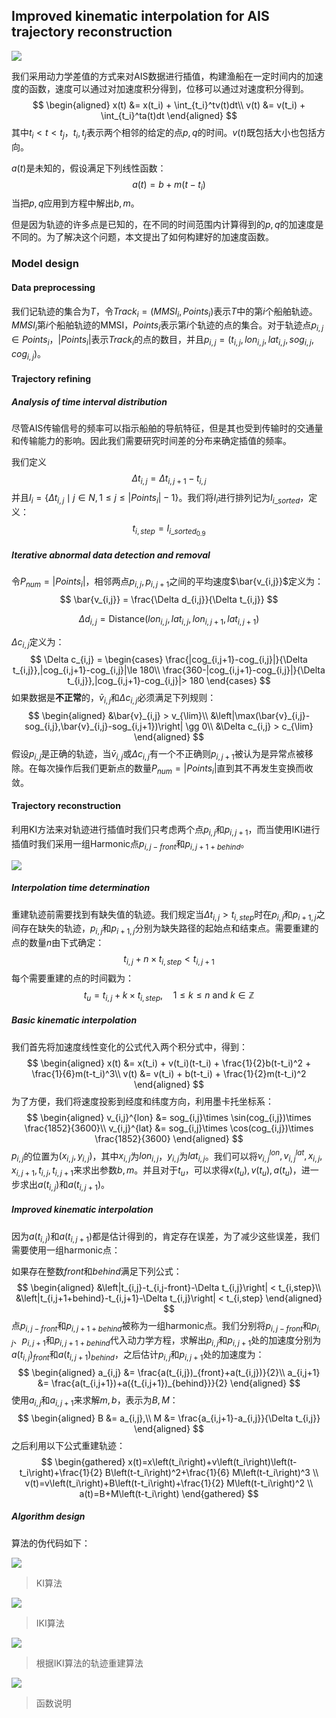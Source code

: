 

## Improved kinematic interpolation for AIS trajectory reconstruction

![](1.jpg)

我们采用动力学差值的方式来对AIS数据进行插值，构建渔船在一定时间内的加速度的函数，速度可以通过对加速度积分得到，位移可以通过对速度积分得到。
$$
\begin{aligned}
x(t) &= x(t_i) + \int_{t_i}^tv(t)dt\\
v(t) &= v(t_i) + \int_{t_i}^ta(t)dt
\end{aligned}
$$
其中$t_i<t<t_j$，$t_i,t_j$表示两个相邻的给定的点$p,q$的时间。$v(t)$既包括大小也包括方向。

$a(t)$是未知的，假设满足下列线性函数：
$$
a(t) = b+m(t-t_i)
$$
当把$p,q$应用到方程中解出$b,m$。

但是因为轨迹的许多点是已知的，在不同的时间范围内计算得到的$p,q$的加速度是不同的。为了解决这个问题，本文提出了如何构建好的加速度函数。

### Model design

#### Data preprocessing

我们记轨迹的集合为$T$，令$Track_i = (MMSI_i,Points_i)$表示$T$中的第$i$个船舶轨迹。$MMSI_i$第$i$个船舶轨迹的MMSI，$Points_i$表示第$i$个轨迹的点的集合。对于轨迹点$p_{i,j}\in Points_i$，$|Points_i|$表示$Track_i$的点的数目，并且$p_{i,j}=(t_{i,j},lon_{i,j},lat_{i,j},sog_{i,j},cog_{i,j})$。

#### Trajectory refining

##### Analysis of time interval distribution

尽管AIS传输信号的频率可以指示船舶的导航特征，但是其也受到传输时的交通量和传输能力的影响。因此我们需要研究时间差的分布来确定插值的频率。

我们定义
$$
\Delta t_{i,j} = \Delta t_{i,j+1}-t_{i,j}
$$
并且$I_i=\{\Delta t_{i,j}\mid j\in N,1\le j\le |Points_i|-1\}$。我们将$I_i$进行排列记为$I_{i\_sorted}$，定义：
$$
t_{i,step} = I_{i\_sorted_{0.9}}
$$

##### Iterative abnormal data detection and removal

令$P_{num} = |Points_i|$，相邻两点$p_{i,j},p_{i,j+1}$之间的平均速度$\bar{v_{i,j}}$定义为：
$$
\bar{v_{i,j}} = \frac{\Delta d_{i,j}}{\Delta t_{i,j}}
$$

$$
\Delta d_{i,j} = \text{Distance}(lon_{i,j},lat_{i,j},lon_{i,j+1},lat_{i,j+1})
$$

$\Delta c_{i,j}$定义为：
$$
\Delta c_{i,j} = \begin{cases}
\frac{|cog_{i,j+1}-cog_{i,j}|}{\Delta t_{i,j}},|cog_{i,j+1}-cog_{i,j}|\le 180\\
\frac{360-|cog_{i,j+1}-cog_{i,j}|}{\Delta t_{i,j}},|cog_{i,j+1}-cog_{i,j}|> 180
\end{cases}
$$
如果数据是**不正常**的，$\bar{v}_{i,j}$和$\Delta c_{i,j}$必须满足下列规则：
$$
\begin{aligned}
&\bar{v}_{i,j} > v_{\lim}\\
&\left|\max(\bar{v}_{i,j}-sog_{i,j},\bar{v}_{i,j}-sog_{i,j+1})\right| \gg 0\\
&\Delta c_{i,j} > c_{\lim}
\end{aligned}
$$
假设$p_{i,j}$是正确的轨迹，当$\bar{v}_{i,j}$或$\Delta c_{i,j}$有一个不正确则$p_{i,j+1}$被认为是异常点被移除。在每次操作后我们更新点的数量$P_{num} = |Points_i|$直到其不再发生变换而收敛。

#### Trajectory reconstruction

利用KI方法来对轨迹进行插值时我们只考虑两个点$p_{i,j}$和$p_{i,j+1}$，而当使用IKI进行插值时我们采用一组Harmonic点$p_{i,j-front}$和$p_{i,j+1+behind}$。

![](2.jpg)



##### Interpolation time determination

重建轨迹前需要找到有缺失值的轨迹。我们规定当$\Delta t_{i,j}>t_{i,step}$时在$p_{i,j}$和$p_{i+1,j}$之间存在缺失的轨迹，$p_{i,j}$和$p_{i+1,j}$分别为缺失路径的起始点和结束点。需要重建的点的数量$n$由下式确定：
$$
t_{i,j} + n\times t_{i,step} < t_{i,j+1}
$$
每个需要重建的点的时间戳为：
$$
t_u = t_{i,j}+k\times t_{i,step},\quad 1\le k\le n\text{ and } k \in \mathbb{Z}
$$

##### Basic kinematic interpolation

我们首先将加速度线性变化的公式代入两个积分式中，得到：
$$
\begin{aligned}
x(t) &= x(t_i) + v(t_i)(t-t_i) + \frac{1}{2}b(t-t_i)^2 + \frac{1}{6}m(t-t_i)^3\\
v(t) &= v(t_i) + b(t-t_i) + \frac{1}{2}m(t-t_i)^2
\end{aligned}
$$
为了方便，我们将速度投影到经度和纬度方向，利用墨卡托坐标系：
$$
\begin{aligned}
v_{i,j}^{lon} &= sog_{i,j}\times \sin(cog_{i,j})\times \frac{1852}{3600}\\
v_{i,j}^{lat} &= sog_{i,j}\times \cos(cog_{i,j})\times \frac{1852}{3600}
\end{aligned}
$$
$p_{i,j}$的位置为$(x_{i,j},y_{i,j})$，其中$x_{i,j}$为$lon_{i,j}$，$y_{i,j}$为$lat_{i,j}$。我们可以将$v^{lon}_{i,j},v^{lat}_{i,j},x_{i,j},x_{i,j+1},t_{i,j},t_{i,j+1}$来求出参数$b,m$。并且对于$t_u$，可以求得$x(t_u),v(t_u),a(t_u)$，进一步求出$a(t_{i,j})$和$a(t_{i,j+1})$。

##### Improved kinematic interpolation

因为$a(t_{i,j})$和$a(t_{i,j+1})$都是估计得到的，肯定存在误差，为了减少这些误差，我们需要使用一组harmonic点：

如果存在整数*front*和*behind*满足下列公式：
$$
\begin{aligned}
&\left|t_{i,j}-t_{i,j-front}-\Delta t_{i,j}\right| < t_{i,step}\\
&\left|t_{i,j+1+behind}-t_{i,j+1}-\Delta t_{i,j}\right| < t_{i,step}
\end{aligned}
$$
点$p_{i,j-front}$和$p_{i,j+1+behind}$被称为一组harmonic点。我们分别将$p_{i,j-front}$和$p_{i,j}$、$p_{i,j+1}$和$p_{i,j+1+behind}$代入动力学方程，求解出$p_{i,j}$和$p_{i,j+1}$处的加速度分别为$a(t_{i,j})_{front}$和$a(t_{i,j+1})_{behind}$，之后估计$p_{i,j}$和$p_{i,j+1}$处的加速度为：
$$
\begin{aligned}
a_{i,j} &= \frac{a(t_{i,j})_{front}+a(t_{i,j})}{2}\\
a_{i,j+1} &= \frac{a(t_{i,j+1})+a({t_{i,j+1})_{behind}}}{2}
\end{aligned}
$$
使用$a_{i,j}$和$a_{i,j+1}$来求解$m,b$，表示为$B,M$：
$$
\begin{aligned}
B &= a_{i,j},\\
M &= \frac{a_{i,j+1}-a_{i,j}}{\Delta t_{i,j}}
\end{aligned}
$$
之后利用以下公式重建轨迹：
$$
\begin{gathered}
x(t)=x\left(t_i\right)+v\left(t_i\right)\left(t-t_i\right)+\frac{1}{2} B\left(t-t_i\right)^2+\frac{1}{6} M\left(t-t_i\right)^3 \\
v(t)=v\left(t_i\right)+B\left(t-t_i\right)+\frac{1}{2} M\left(t-t_i\right)^2 \\
a(t)=B+M\left(t-t_i\right)
\end{gathered}
$$


##### Algorithm design

算法的伪代码如下：

![](3.jpg)

> KI算法

![](4.jpg)

> IKI算法

![](5.jpg)

> 根据IKI算法的轨迹重建算法

![](6.jpg)

> 函数说明
